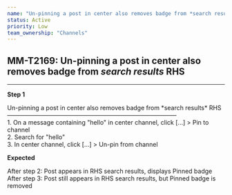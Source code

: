 ```yaml
---
name: "Un-pinning a post in center also removes badge from *search results* RHS"
status: Active
priority: Low
team_ownership: "Channels"
---
```


## MM-T2169: Un-pinning a post in center also removes badge from _search results_ RHS

---

**Step 1**

Un-pinning a post in center also removes badge from \*search results\* RHS\
————————————————————————————\
1\. On a message containing "hello" in center channel, click \[...] > Pin to channel\
2\. Search for "hello"\
3\. In center channel, click \[...] > Un-pin from channel

**Expected**

After step 2: Post appears in RHS search results, displays Pinned badge\
After step 3: Post still appears in RHS search results, but Pinned badge is removed

